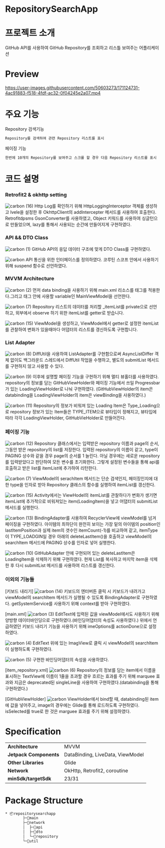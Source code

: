 # RepositorySearchApp

# 프로젝트 소개
GitHub API를 사용하여 GitHub Repository를 조회하고 리스틀 보여주는 어플리케이션

# Preview
https://user-images.githubusercontent.com/50603273/171124731-4ac91883-f518-4fdf-ac32-0f04245e2a07.mp4

# 주요 기능
Repository 검색기능
```bash
Repository를 검색하여 관련 Repository 리스트를 표시
```

페이징 기능
```bash
한번에 10개의 Repository를 보여주고 스크롤 할 경우 다음 Repository 리스트를 표시 
```

# 코드 설명
### Retrofit2 & okhttp setting
![carbon (16)](https://user-images.githubusercontent.com/50603273/171138782-aa8a63b7-283d-4a14-9a36-0e42d4f59ae4.png)
Http Log를 확인하기 위해 HttpLoggingInterceptor 객체를 생성하고 lvele을 설정한 후 OkhttpClient의 addIntercepter 메서드를 사용하여 호출한다.
Retrofitdpsms GsonConverter를 사용하였고, Object 키워드를 사용하여 싱글턴으로 만들었으며, lazy를 통해서 사용되는 순간에 만들어지게 구현하였다.

### API && DTO Class
![carbon (1)](https://user-images.githubusercontent.com/50603273/171140679-28ea4b05-9d0c-480f-8b6b-07fba64caeca.png)
GitHub API의 응답 데이터 구조에 맞게 DTO Class를 구현하였다.

![carbon](https://user-images.githubusercontent.com/50603273/171140671-117d4f2a-aefd-42d2-8b13-14879be581b1.png)
API 통신을 위한 인터페이스를 정의하였다. 코루틴 스코프 안에서 사용하기 위해 suspend 함수로 선언하였다.

### MVVM Architecture
![carbon (2)](https://user-images.githubusercontent.com/50603273/171141905-b13d5de2-6e3f-4fde-b7fc-be24f898ff4b.png)
먼저 data binding을 사용하기 위해 main.xml 리소스를 <layout> 태그를 적용한다.그리고 <data> 태그 안에 사용할 variable인 MainViewModel을 선언한다.
  
![carbon (7)](https://user-images.githubusercontent.com/50603273/171141964-0682738f-0482-42cc-85e7-63d2da730b29.png)
Repository 리스트의 데이터를 처리할 _itemList를 private으로 선언하고, 외부에서 observe 하기 위한 itemList를 getter로 받습니다.
  
![carbon (15)](https://user-images.githubusercontent.com/50603273/171142010-a5d9f5c2-add8-4167-b6bc-ae5f863571df.png)
ViewModel을 생성하고, ViewModel에서 getter로 설정한 itemList를 관찰하여 변화가 있을때마다 어댑터의 리스트를 갱신하도록 구현합니다.
  
### List Adapter
![carbon (8)](https://user-images.githubusercontent.com/50603273/171147110-4ba11f63-4632-466f-af9c-cea67fa954f3.png)
DiffUtil을 사용하여 ListAdapter를 구현함으로써 AsyncListDiffer 객체 없이도 백그라운드 스레드에서 DiffUtil 작업을 수행하고, 별도의 submitList 메서드를 구현하지 않고 사용할 수 있다.
  
![carbon (9)](https://user-images.githubusercontent.com/50603273/171148065-d4cf5541-584d-4424-a210-53961a3d1890.png)
이후에 설명할 페이징 기능을 구현하기 위해 멀티 뷰홀더를 사용하였다. repository의 정보를 담는 GitHubViewHolder와 페이징 기능에서 쓰일 Progressbar가 있는 LoadingViewHolder로 나눠 구현하였다. (GitHubViewHolder의 item은 databinding을 LoadingViewHolder의 item은 viewBinding을 사용하였다.)
  
![carbon (11)](https://user-images.githubusercontent.com/50603273/171148899-b9ce471c-50bb-408c-8a5b-d8dd1e9af08b.png)
Repository의 정보가 비워져 있는 Loading Item은 Type_Loading으로 repository 정보가 있는 Item들은 TYPE_ITEM으로 뷰타입이 정해지고, 뷰타입에 따라 각각 LoadingViewHolder, GitHubVieHolder로 만들어진다.
  
### 페이징 기능
![carbon (12)](https://user-images.githubusercontent.com/50603273/171149609-4aa2728b-ebb3-4dcc-aea9-2a9a8b105c7a.png)
 Repository 클래스에서는 입력받은 repository 이름과 page의 순서, 그동안 받은 repository의 list를 저장한다.
 입력된 repository의 이름이 같고, type이 PAGING 상수와 같을 경우 page의 순서를 1 늘린다. 아닐 경우에는 새로운 repository를 입력받았다고 판단하여 모든 변수를 초기화한다.
  그렇게 설정된 변수들을 통해 api를 호출하고 받은 list를 itemList에 추가하여 리턴한다.
 
![carbon (7)](https://user-images.githubusercontent.com/50603273/171150421-0b47b734-d886-4eeb-ae00-59e7641597cc.png)
  ViewModel의 serachItem 메서드는 단순 검색인지, 페이징인지에 대한 type을 인자로 받아 Repository 클래스의 함수를 실행하여 itemList를 갱신한다.

![carbon (15)](https://user-images.githubusercontent.com/50603273/171150788-0082013f-6640-4da6-9caf-fd6c4ad4dcc0.png)
  Activity에서는 ViewHodel의 itemList를 관찰하다가 변화가 생기면 itemList에 추가적으로 비워져있는 item(LoadingItem)을 넣고 어댑터의 submitList 메서드를 실행한다.
  
![carbon (13)](https://user-images.githubusercontent.com/50603273/171151150-1ec209da-2da6-4e3f-b9eb-f48ee19a3879.png)
  BindingAdapter를 사용하여 RecyclerView에 viewModel를 넘겨 페이징을 구현하였다.
  아이템의 최하단이 완전히 보이는 가장 밑의 아이템의 position인 lastItemPosition과 실제 item의 갯수인 itemCount(-1)를 비교하여 같고, itemType이 TYPE_LOADGIN일 경우 아래의 deleteLastItem()을 호출하고 viewModel의 searchItem 메서드에 PAGING 상수를 인자로 넣어 실행한다.
  
![carbon (10)](https://user-images.githubusercontent.com/50603273/171152081-d828b708-9b23-4df1-9c55-4fd5640535ae.png)
 GitHubAdapter 안에 구현되어 있는 deleteLastItem은 LoadingItem을 삭제하기 위해 구현하였다.
 현재 List를 복사하고 마지막 item을 삭제한 후 다시 submitList 메서드를 사용하여 리스트를 갱신한다.
  
### 이외의 기능들
[키보드 내리기]
![carbon (14)](https://user-images.githubusercontent.com/50603273/171152561-b3c29915-9173-4363-a5e7-75f8d0815be9.png)
 키보드의 엔터버튼 클릭 시 키보드가 내려가고 viewModel의 searchItem 메서드가 실행될 수 있도록 BindingAdapter로 구현하였다.
 getSystemService를 사용하기 위해 context를 받아 구현하였다.

[main.xml]
 ![carbon (3)](https://user-images.githubusercontent.com/50603273/171153337-893f7906-b0bc-4e21-a570-7e82316f1fe5.png)
  EditText에 입력된 값을 viewModel에서도 사용하기 위해 양방향 데이터바인딩으로 구현하였다.(바인딩어댑터의 속성도 사용하였다.)
  위에서 언급하였던 키보드 내리기 기능을 사용하기 위해 imeOptions를 actionDone으로 설정하였다.
  
 ![carbon (4)](https://user-images.githubusercontent.com/50603273/171153344-653de402-b8a4-4fa8-9c0b-07e593450462.png)
  EditText 위에 있는 ImagView로 클릭 시 viewModel의 searchItem이 실행하도록 구현하였다.
  
 ![carbon (5)](https://user-images.githubusercontent.com/50603273/171153346-7aeb78a4-f075-442c-b00e-2c0ecba71f89.png)
 구현한 바인딩어댑터의 속성을 사용하였다.
  
[item_repository.xml]
 ![carbon (6)](https://user-images.githubusercontent.com/50603273/171154368-ffef48d1-1a51-44dd-82d5-cfd75710c3a4.png)
  Repository의 정보를 담는 item에서 이름을 표시하는 TextView에 이름이 1줄을 초과할 경우 흐르는 효과를 주기 위해 marquee 효과와 지금은 deprecated된 singleLine을 사용하여 구현하였다.(databinding을 통해 구현하였다.)

[GitHubViewHolder]
  ![carbon](https://user-images.githubusercontent.com/50603273/171155035-4d76012e-e115-46bc-89c5-ebbffc17f7d1.png) 
  ViewHolder에서 bind할 때, databinding된 item에 값을 넣어주고, image의 경우에는 Glide를 통해 로드하도록 구현하였다.
  isSelected를 true로 한 것은 marguee 효과를 주기 위해 설정하였다.

# Specification
<table class="tg">
<tbody>
  <tr>
    <td><b>Architecture</b></td>
    <td>MVVM</td>
  </tr>
<tr>
    <td><b>Jetpack Components</b></td>
<td>DataBinding, LiveData, ViewModel </td>
</tr>
  <tr>
    <td><b>Other Libraries</b></td>
<td>Glide</td>
</tr>
<tr>
    <td><b>Network</b></td>
<td>OkHttp, Retrofit2, coroutine</td>
</tr>
<tr>
    <td><b>minSdk/targetSdk</b></td>
<td>23/31</td>
</tr>
</tbody>
</table>

# Package Structure
```bash
* 📦repositorysearchapp
        ├─📂main
        ├─📂network
        │  ├─📂api
        │  ├─📂dto
        │  └─📂repository
        └─📂util
```
  
